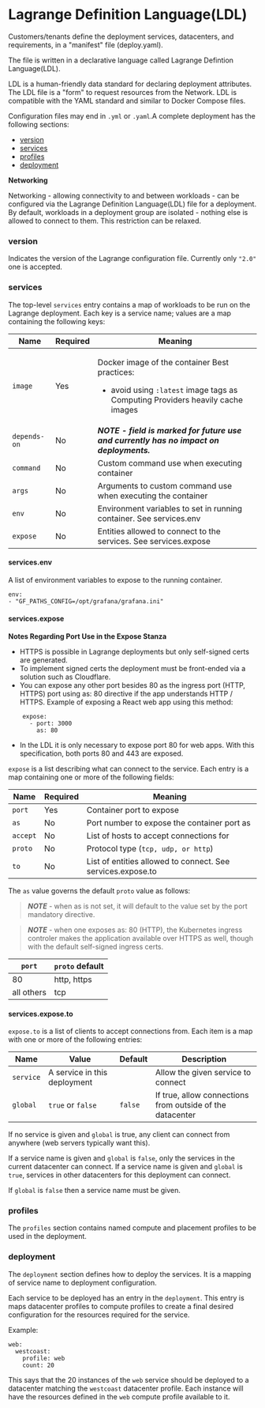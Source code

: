 # Lagrange Definition Language(LDL)

Customers/tenants define the deployment services, datacenters, and requirements, in a "manifest" file (deploy.yaml).&#x20;

The file is written in a declarative language called Lagrange Defintion Language(LDL).&#x20;

LDL is a human-friendly data standard for declaring deployment attributes. The LDL file is a "form" to request resources from the Network. LDL is compatible with the YAML standard and similar to Docker Compose files.&#x20;

Configuration files may end in `.yml` or `.yaml`.A complete deployment has the following sections:

* ​[version​](lagrange-definition-language-ldl.md#version)
* [​services​](lagrange-definition-language-ldl.md#services)
* ​[profiles​](lagrange-definition-language-ldl.md#profiles)
* ​[deployment](lagrange-definition-language-ldl.md#deployment)​

**Networking**

Networking - allowing connectivity to and between workloads - can be configured via the Lagrange Definition Language(LDL) file for a deployment. By default, workloads in a deployment group are isolated - nothing else is allowed to connect to them. This restriction can be relaxed.

### version <a href="#version" id="version"></a>

Indicates the version of the Lagrange configuration file. Currently only `"2.0"` one is accepted.

### services <a href="#services" id="services"></a>

The top-level `services` entry contains a map of workloads to be run on the Lagrange deployment. Each key is a service name; values are a map containing the following keys:

| Name         | Required | Meaning                                                                                                                                                       |
| ------------ | -------- | ------------------------------------------------------------------------------------------------------------------------------------------------------------- |
| `image`      | Yes      | <p>Docker image of the container Best practices:</p><ul><li>avoid using <code>:latest</code> image tags as Computing Providers heavily cache images</li></ul> |
| `depends-on` | No       | _**NOTE - field is marked for future use and currently has no impact on deployments.**_                                                                       |
| `command`    | No       | Custom command use when executing container                                                                                                                   |
| `args`       | No       | Arguments to custom command use when executing the container                                                                                                  |
| `env`        | No       | Environment variables to set in running container. See services.env​                                                                                          |
| `expose`     | No       | Entities allowed to connect to the services. See services.expose​                                                                                             |

#### services.env <a href="#services.env" id="services.env"></a>

A list of environment variables to expose to the running container.

```
env:
- "GF_PATHS_CONFIG=/opt/grafana/grafana.ini"
```

#### services.expose <a href="#services.expose" id="services.expose"></a>

**Notes Regarding Port Use in the Expose Stanza**

* HTTPS is possible in Lagrange deployments but only self-signed certs are generated.
* To implement signed certs the deployment must be front-ended via a solution such as Cloudflare.&#x20;
* You can expose any other port besides 80 as the ingress port (HTTP, HTTPS) port using as: 80 directive if the app understands HTTP / HTTPS. Example of exposing a React web app using this method:

```
    expose:
      - port: 3000 
        as: 80
```

* In the LDL it is only necessary to expose port 80 for web apps. With this specification, both ports 80 and 443 are exposed.

`expose` is a list describing what can connect to the service. Each entry is a map containing one or more of the following fields:

| Name     | Required | Meaning                                                      |
| -------- | -------- | ------------------------------------------------------------ |
| `port`   | Yes      | Container port to expose                                     |
| `as`     | No       | Port number to expose the container port as                  |
| `accept` | No       | List of hosts to accept connections for                      |
| `proto`  | No       | Protocol type (`tcp, udp, or http`)                          |
| `to`     | No       | List of entities allowed to connect. See services.expose.to​ |

The `as` value governs the default `proto` value as follows:

> _**NOTE**_ - when as is not set, it will default to the value set by the port mandatory directive.

> _**NOTE**_ - when one exposes as: 80 (HTTP), the Kubernetes ingress controler makes the application available over HTTPS as well, though with the default self-signed ingress certs.

| `port`     | `proto` default |
| ---------- | --------------- |
| 80         | http, https     |
| all others | tcp             |

#### services.expose.to <a href="#services.expose.to" id="services.expose.to"></a>

`expose.to` is a list of clients to accept connections from. Each item is a map with one or more of the following entries:

| Name      | Value                        | Default | Description                                               |
| --------- | ---------------------------- | ------- | --------------------------------------------------------- |
| `service` | A service in this deployment | ​       | Allow the given service to connect                        |
| `global`  | `true` or `false`            | `false` | If true, allow connections from outside of the datacenter |

If no service is given and `global` is true, any client can connect from anywhere (web servers typically want this).

If a service name is given and `global` is `false`, only the services in the current datacenter can connect. If a service name is given and `global` is `true`, services in other datacenters for this deployment can connect.

If `global` is `false` then a service name must be given.

### profiles <a href="#profiles" id="profiles"></a>

The `profiles` section contains named compute and placement profiles to be used in the deployment.

### deployment <a href="#deployment" id="deployment"></a>

The `deployment` section defines how to deploy the services. It is a mapping of service name to deployment configuration.

Each service to be deployed has an entry in the `deployment`. This entry is maps datacenter profiles to compute profiles to create a final desired configuration for the resources required for the service.

Example:

```
web:
  westcoast:
    profile: web
    count: 20
```

This says that the 20 instances of the `web` service should be deployed to a datacenter matching the `westcoast` datacenter profile. Each instance will have the resources defined in the `web` compute profile available to it.
